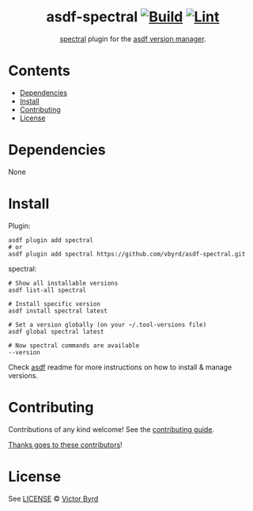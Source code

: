 <div align="center">

# asdf-spectral [![Build](https://github.com/vbyrd/asdf-spectral/actions/workflows/build.yml/badge.svg)](https://github.com/vbyrd/asdf-spectral/actions/workflows/build.yml) [![Lint](https://github.com/vbyrd/asdf-spectral/actions/workflows/lint.yml/badge.svg)](https://github.com/vbyrd/asdf-spectral/actions/workflows/lint.yml)


[spectral](https://meta.stoplight.io/docs/spectral/674b27b261c3c-overview) plugin for the [asdf version manager](https://asdf-vm.com).

</div>

# Contents

- [Dependencies](#dependencies)
- [Install](#install)
- [Contributing](#contributing)
- [License](#license)

# Dependencies

None

# Install

Plugin:

```shell
asdf plugin add spectral
# or
asdf plugin add spectral https://github.com/vbyrd/asdf-spectral.git
```

spectral:

```shell
# Show all installable versions
asdf list-all spectral

# Install specific version
asdf install spectral latest

# Set a version globally (on your ~/.tool-versions file)
asdf global spectral latest

# Now spectral commands are available
--version
```

Check [asdf](https://github.com/asdf-vm/asdf) readme for more instructions on how to
install & manage versions.

# Contributing

Contributions of any kind welcome! See the [contributing guide](contributing.md).

[Thanks goes to these contributors](https://github.com/vbyrd/asdf-spectral/graphs/contributors)!

# License

See [LICENSE](LICENSE) © [Victor Byrd](https://github.com/vbyrd/)
